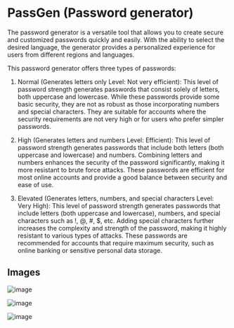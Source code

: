 # PassGen (Password generator)


The password generator is a versatile tool that allows you to create secure and customized passwords quickly and easily. With the ability to select the desired language, the generator provides a personalized experience for users from different regions and languages.

This password generator offers three types of passwords:

1. Normal (Generates letters only Level: Not very efficient):
This level of password strength generates passwords that consist solely of letters, both uppercase and lowercase. While these passwords provide some basic security, they are not as robust as those incorporating numbers and special characters. They are suitable for accounts where the security requirements are not very high or for users who prefer simpler passwords.

2. High (Generates letters and numbers Level: Efficient):
This level of password strength generates passwords that include both letters (both uppercase and lowercase) and numbers. Combining letters and numbers enhances the security of the password significantly, making it more resistant to brute force attacks. These passwords are efficient for most online accounts and provide a good balance between security and ease of use.

3. Elevated (Generates letters, numbers, and special characters Level: Very High):
This level of password strength generates passwords that include letters (both uppercase and lowercase), numbers, and special characters such as !, @, #, $, etc. Adding special characters further increases the complexity and strength of the password, making it highly resistant to various types of attacks. These passwords are recommended for accounts that require maximum security, such as online banking or sensitive personal data storage.

## Images
![image](https://github.com/KriEU7/PASSGEN/assets/31250364/91ce4d91-af94-4fc5-bdab-d01ffe3d89a2)

![image](https://github.com/KriEU7/PASSGEN/assets/31250364/242ea41a-b8e6-400a-ad88-898952f18545)

![image](https://github.com/KriEU7/PASSGEN/assets/31250364/c0f51d78-5466-4830-93bb-5795cf65f147)

